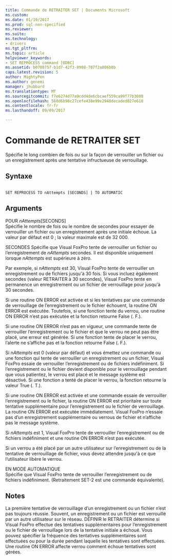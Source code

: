 ```yaml
---
title: Commande de RETRAITER SET | Documents Microsoft
ms.custom: 
ms.date: 01/19/2017
ms.prod: sql-non-specified
ms.reviewer: 
ms.suite: 
ms.technology:
- drivers
ms.tgt_pltfrm: 
ms.topic: article
helpviewer_keywords:
- SET REPROCESS command [ODBC]
ms.assetid: b0708757-b1d7-42f3-8988-787f2a806b8b
caps.latest.revision: 5
author: MightyPen
ms.author: genemi
manager: jhubbard
ms.translationtype: MT
ms.sourcegitcommit: f7e6274d77a9cdd4de6cbcaef559ca99f77b3608
ms.openlocfilehash: 560d6b98c27cefe438e99e2948decaded827e618
ms.contentlocale: fr-fr
ms.lasthandoff: 09/09/2017

---
```

# <a name="set-reprocess-command"></a>Commande de RETRAITER SET
Spécifie le long combien de fois ou sur la façon de verrouiller un fichier ou un enregistrement après une tentative infructueuse de verrouillage.  
  
## <a name="syntax"></a>Syntaxe  
  
```  
  
SET REPROCESS TO nAttempts [SECONDS] | TO AUTOMATIC  
```  
  
## <a name="arguments"></a>Arguments  
 POUR *nAttempts*[SECONDS]  
 Spécifie le nombre de fois ou le nombre de secondes pour essayer de verrouiller un fichier ou un enregistrement après une initiale échoue. La valeur par défaut est 0 ; la valeur maximale est de 32 000.  
  
 SECONDES Spécifie que Visual FoxPro tente de verrouiller un fichier ou l’enregistrement de *nAttempts* secondes. Il est disponible uniquement lorsque *nAttempts* est supérieure à zéro.  
  
 Par exemple, si *nAttempts* est 30, Visual FoxPro tente de verrouiller un enregistrement ou de fichiers jusqu'à 30 fois. Si vous incluez également secondes (valeur RETRAITER à 30 secondes), Visual FoxPro tente en permanence un enregistrement ou un fichier de verrouillage pour jusqu'à 30 secondes.  
  
 Si une routine ON ERROR est activée et si les tentatives par une commande de verrouillage de l’enregistrement ou le fichier échouent, la routine ON ERROR est exécutée. Toutefois, si une fonction tente du verrou, une routine ON ERROR n’est pas exécutée et la fonction retourne False (. F.).  
  
 Si une routine ON ERROR n’est pas en vigueur, une commande tente de verrouiller l’enregistrement ou le fichier et que le verrou ne peut pas être placé, une erreur est générée. Si une fonction tente de placer le verrou, l’alerte ne s’affiche pas et la fonction retourne False (. F.).  
  
 Si *nAttempts* est 0 (valeur par défaut) et vous émettez une commande ou une fonction qui tente de verrouiller un enregistrement ou un fichier, Visual FoxPro essaie de verrouiller l’enregistrement ou de fichiers indéfiniment. Si l’enregistrement ou le fichier devient disponible pour le verrouillage pendant que vous patientez, le verrou est placé et le message système est désactivé. Si une fonction a tenté de placer le verrou, la fonction retourne la valeur True (. T.).  
  
 Si une routine ON ERROR est activée et une commande essaie de verrouiller l’enregistrement ou le fichier, la routine ON ERROR est prioritaire sur toute tentative supplémentaire pour l’enregistrement ou le fichier de verrouillage. La routine ON ERROR est exécutée immédiatement. Visual FoxPro n’essaie pas d’un enregistrement supplémentaire ou verrous de fichier et n’affiche pas le message système.  
  
 Si *nAttempts* est 1, Visual FoxPro tente de verrouiller l’enregistrement ou de fichiers indéfiniment et une routine ON ERROR n’est pas exécutée.  
  
 Si un verrou a été placé par un autre utilisateur sur l’enregistrement ou de la tentative de verrouillage de fichier, vous devez attendre jusqu'à ce que l’utilisateur libère le verrou.  
  
 EN MODE AUTOMATIQUE  
 Spécifie que Visual FoxPro tente de verrouiller l’enregistrement ou de fichiers indéfiniment. (Retraitement SET-2 est une commande équivalente).  
  
## <a name="remarks"></a>Notes  
 La première tentative de verrouillage d’un enregistrement ou un fichier n’est pas toujours réussie. Souvent, un enregistrement ou un fichier est verrouillé par un autre utilisateur sur le réseau. DÉFINIR le RETRAITER détermine si Visual FoxPro effectue des tentatives supplémentaires pour l’enregistrement ou le fichier de verrouillage lors de la tentative initiale a échoué. Vous pouvez spécifier la fréquence des tentatives supplémentaires sont effectuées ou pour la durée pendant laquelle les tentatives sont effectuées. Une routine ON ERROR affecte verrou comment échoue tentatives sont gérées.

